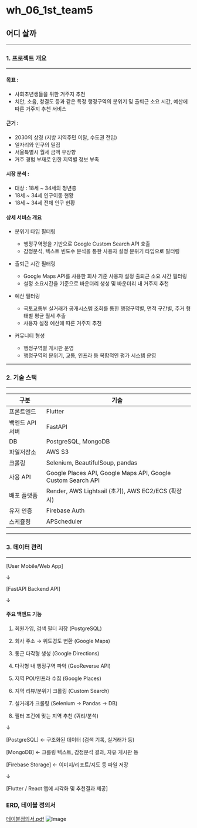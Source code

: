 # wh_06_1st_team5

## 어디 살까
---
### 1. 프로젝트 개요
---
#### 목표 : 
- 사회초년생들을 위한 거주지 추천
- 치안, 소음, 청결도 등과 같은 특정 행정구역의 분위기 및 
  출퇴근 소요 시간, 예산에 따른 거주지 추천 서비스

#### 근거 : 
- 2030의 상경 (지방 지역주민 이탈, 수도권 전입)
- 일자리와 인구의 밀집
- 서울특별시 월세 금액 우상향
- 거주 경험 부재로 인한 지역별 정보 부족

#### 시장 분석 :
- 대상 : 18세 ~ 34세의 청년층
 - 18세 ~ 34세 인구이동 현황
 - 18세 ~ 34세 전체 인구 현황

#### 상세 서비스 개요
- 분위기 타입 필터링
    - 행정구역명을 기반으로 Google Custom Search API 호출
    - 감정분석, 텍스트 빈도수 분석을 통한 사용자 설정 분위기 타입으로 필터링

- 출퇴근 시간 필터링
    - Google Maps API를 사용한 회사 기준 사용자 설정 출퇴근 소요 시간 필터링
    - 설정 소요시간을 기준으로 바운더리 생성 및 바운더리 내 거주지 추천

- 예산 필터링
    - 국토교통부 실거래가 공개시스템 조회를 통한 행정구역별, 면적 구간별, 주거 형태별 평균 월세 추출
    - 사용자 설정 예산에 따른 거주지 추천

- 커뮤니티 형성
    - 행정구역별 게시판 운영
    - 행정구역의 분위기, 교통, 인프라 등 복합적인 평가 시스템 운영
---
### 2. 기술 스택
---
|구분|기술|
|------|---|
|프론트엔드|Flutter|
|백엔드 API 서버|FastAPI|
|DB|PostgreSQL, MongoDB|
|파일저장소|AWS S3|
|크롤링|Selenium, BeautifulSoup, pandas|
|사용 API|Google Places API, Google Maps API, Google Custom Search API|
|배포 플랫폼|Render, AWS Lightsail (초기), AWS EC2/ECS (확장 시)|
|유저 인증|Firebase Auth|
|스케쥴링|APScheduler|
---
### 3. 데이터 관리
---
[User Mobile/Web App]

↓

[FastAPI Backend API]

↓

#### 주요 백엔드 기능

1. 회원가입, 검색 필터 저장 (PostgreSQL)

2. 회사 주소 → 위도경도 변환 (Google Maps)

3. 통근 다각형 생성 (Google Directions)

4. 다각형 내 행정구역 파악 (GeoReverse API)

5. 지역 POI/인프라 수집 (Google Places)

6. 지역 리뷰/분위기 크롤링 (Custom Search)

7. 실거래가 크롤링 (Selenium → Pandas → DB)

8. 필터 조건에 맞는 지역 추천 (쿼리/분석)

↓

[PostgreSQL] ← 구조화된 데이터 (검색 기록, 실거래가 등)

[MongoDB]   ← 크롤링 텍스트, 감정분석 결과, 자유 게시판 등

[Firebase Storage] ← 이미지/리포트/지도 등 파일 저장

↓

[Flutter / React 앱에 시각화 및 추천결과 제공]

### ERD, 테이블 정의서
[테이블정의서.pdf](https://github.com/user-attachments/files/20114487/default.pdf)
![Image](https://github.com/user-attachments/assets/cb7b1ff6-1663-478e-b1e4-57ef97d779c4)


